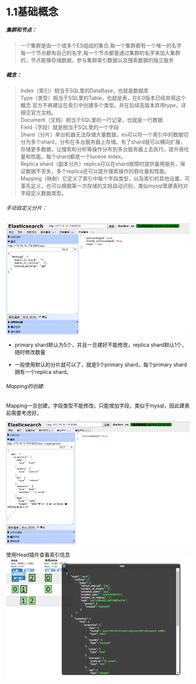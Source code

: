 # 1.1基础概念

##### 集群和节点：

> 一个集群是由一个或多个ES组成的集合,每一个集群都有一个唯一的名字  
> 每一个节点都有自己的名字,每一个节点都是通过集群的名字来加入集群的，节点能够存储数据，参与集群索引数据以及搜索数据的独立服务

##### 概念：

> Index（索引）相当于SQL里的DataBase，也就是数据库   
> Type（类型）相当于SQL里的Table，也就是表，在6.0版本已经弃用这个概念
  官方不再建议在索引中创建多个类型。并在后续高版本弃用type，详细见官方文档。   
> Document（文档）相当于SQL里的一行记录，也就是一行数据  
> Field（字段）就是相当于SQL里的一个字段  
> Shard（分片）单台机器无法存储大量数据，es可以将一个索引中的数据切分为多个shard，分布在多台服务器上存储。有了shard就可以横向扩展，存储更多数据，让搜索和分析等操作分布到多台服务器上去执行，提升吞吐量和性能。每个shard都是一个lucene index。  
> Replica shard（副本分片）replica可以在shard故障时提供备用服务，保证数据不丢失，多个replica还可以提升搜索操作的吞吐量和性能。  
> Mapping（映射）它定义了索引中每个字段类型，以及索引的其他设置，可事先定义，也可以根据第一次存储的文档自动识别，类似mysql里建表时对字段定义数据类型。

###### 手动自定义分片：

![](/assets/1.png)

* primary shard默认为5个，并且一旦建好不能修改，replica shard默认1个，随时修改数量

* 一般使用默认的分片就可以了，就是5个primary shard，每个primary shard拥有一个replica shard。

###### Mapping的创建:

Mapping一旦创建，字段类型不能修改，只能增加字段，类似于mysql，因此建表前需要考虑好。

![](/assets/2.png)

使用Head插件查看索引信息![](/assets/3.png)

